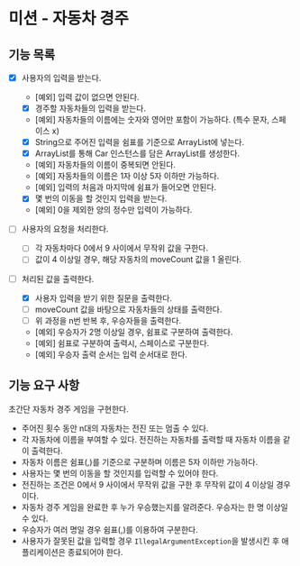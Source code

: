 # 미션 - 자동차 경주

## 기능 목록

- [x] 사용자의 입력을 받는다.
    - [예외] 입력 값이 없으면 안된다.
    - [x] 경주할 자동차들의 입력을 받는다.
    - [예외] 자동차들의 이름에는 숫자와 영어만 포함이 가능하다. (특수 문자, 스페이스 x)
    - [x] String으로 주어진 입력을 쉼표를 기준으로 ArrayList에 넣는다.
    - [x] ArrayList를 통해 Car 인스턴스를 담은 ArrayList를 생성한다.
    - [예외] 자동차들의 이름이 중복되면 안된다.
    - [예외] 자동차들의 이름은 1자 이상 5자 이하만 가능하다.
    - [예외] 입력의 처음과 마지막에 쉼표가 들어오면 안된다.
    - [x] 몇 번의 이동을 할 것인지 입력을 받는다.
    - [예외] 0을 제외한 양의 정수만 입력이 가능하다.

- [ ] 사용자의 요청을 처리한다.
    - [ ] 각 자동차마다 0에서 9 사이에서 무작위 값을 구한다.
    - [ ] 값이 4 이상일 경우, 해당 자동차의 moveCount 값을 1 올린다.

- [ ] 처리된 값을 출력한다.
    - [x] 사용자 입력을 받기 위한 질문을 출력한다.
    - [ ] moveCount 값을 바탕으로 자동차들의 상태를 출력한다.
    - [ ] 위 과정을 n번 반복 후, 우승자들을 출력한다.
    - [예외] 우승자가 2명 이상일 경우, 쉼표로 구분하여 출력한다.
    - [예외] 쉼표로 구분하여 출력시, 스페이스로 구분한다.
    - [예외] 우승자 출력 순서는 입력 순서대로 한다.

## 기능 요구 사항

초간단 자동차 경주 게임을 구현한다.

- 주어진 횟수 동안 n대의 자동차는 전진 또는 멈출 수 있다.
- 각 자동차에 이름을 부여할 수 있다. 전진하는 자동차를 출력할 때 자동차 이름을 같이 출력한다.
- 자동차 이름은 쉼표(,)를 기준으로 구분하며 이름은 5자 이하만 가능하다.
- 사용자는 몇 번의 이동을 할 것인지를 입력할 수 있어야 한다.
- 전진하는 조건은 0에서 9 사이에서 무작위 값을 구한 후 무작위 값이 4 이상일 경우이다.
- 자동차 경주 게임을 완료한 후 누가 우승했는지를 알려준다. 우승자는 한 명 이상일 수 있다.
- 우승자가 여러 명일 경우 쉼표(,)를 이용하여 구분한다.
- 사용자가 잘못된 값을 입력할 경우 `IllegalArgumentException`을 발생시킨 후 애플리케이션은 종료되어야 한다.

